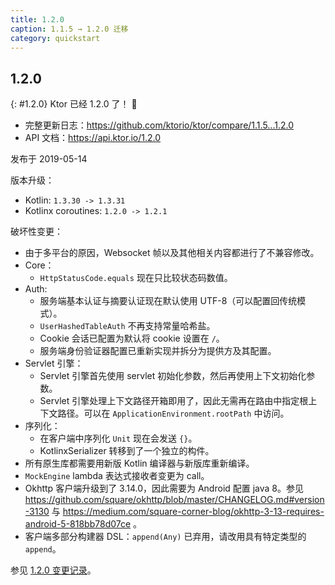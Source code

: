 ```yaml
---
title: 1.2.0
caption: 1.1.5 → 1.2.0 迁移
category: quickstart
---
```


## 1.2.0
{: #1.2.0}
Ktor 已经 1.2.0 了！ 🎉

* 完整更新日志：<https://github.com/ktorio/ktor/compare/1.1.5...1.2.0>
* API 文档：<https://api.ktor.io/1.2.0>

发布于 2019-05-14

版本升级：
* Kotlin: `1.3.30 -> 1.3.31`
* Kotlinx coroutines: `1.2.0 -> 1.2.1`

破坏性变更：
* 由于多平台的原因，Websocket 帧以及其他相关内容都进行了不兼容修改。
* Core：
    * `HttpStatusCode.equals` 现在只比较状态码数值。
* Auth:
    * 服务端基本认证与摘要认证现在默认使用 UTF-8（可以配置回传统模式）。
    * `UserHashedTableAuth` 不再支持常量哈希盐。
    * Cookie 会话已配置为默认将 cookie 设置在 `/`。
    * 服务端身份验证器配置已重新实现并拆分为提供方及其配置。
* Servlet 引擎：
    * Servlet 引擎首先使用 servlet 初始化参数，然后再使用上下文初始化参数。
    * Servlet 引擎处理上下文路径开箱即用了，因此无需再在路由中指定根上下文路径。可以在 `ApplicationEnvironment.rootPath` 中访问。
* 序列化：
    * 在客户端中序列化 `Unit` 现在会发送 `{}`。
    * KotlinxSerializer 转移到了一个独立的构件。
* 所有原生库都需要用新版 Kotlin 编译器与新版库重新编译。
* `MockEngine` lambda 表达式接收者变更为 call。
* Okhttp 客户端升级到了 3.14.0，因此需要为 Android 配置 java 8。参见 https://github.com/square/okhttp/blob/master/CHANGELOG.md#version-3130 与 https://medium.com/square-corner-blog/okhttp-3-13-requires-android-5-818bb78d07ce 。
* 客户端多部分构建器 DSL：`append(Any)` 已弃用，请改用具有特定类型的 `append`。

参见 [1.2.0 变更记录](https://github.com/ktorio/ktor/blob/1.2.0/CHANGELOG.md)。

